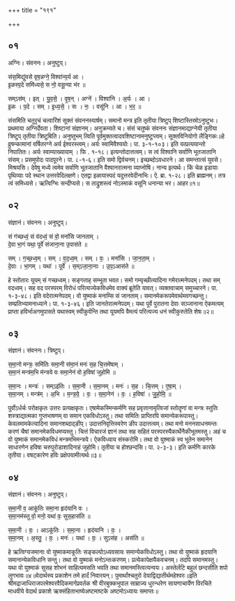 +++
title = "१९१"

+++


## ०१
अग्निः। संवननः। अनुष्टुप्।

संस॒मिद्यु॑वसे वृष॒न्नग्ने॒ विश्वा॑न्य॒र्य आ ।  
इ॒ळस्प॒दे समि॑ध्यसे॒ स नो॒ वसू॒न्या भ॑र ॥

सम्ऽस॑म् । इत् । यु॒व॒से॒ । वृ॒ष॒न् । अग्ने॑ । विश्वा॑नि । अ॒र्यः । आ ।  
इ॒ळः । प॒दे । सम् । इ॒ध्य॒से॒ । सः । नः॒ । वसू॑नि । आ । भ॒र॒ ॥

संसमिति चतुरृचं चत्वारिंशं सूक्तं संवननस्यार्षम्। समानो मन्त्र इति तृतीया त्रिष्टुप् शिष्टास्तिस्रोऽनुष्टुभः। प्रथमाया अग्निर्देवता। शिष्टानां संज्ञानम्। अनुक्रम्यते च। संसं चतुष्कं संवननः संज्ञानमाद्याग्नेयी तृतीया त्रिष्टुप् तृतीया त्रिष्टुबिति। अनुष्तुभम् त्विति पूर्वमुक्तत्वादवशिष्टानामनुष्टुप्त्वम्। सूक्तविनियोगो लैङ्गिकः॥हे व्रुषन्कामानां वर्षितरग्ने अर्य ईश्वरस्त्वम्। अर्यः स्वामिवैश्ययोः। पा. ३-१-१०३। इति यत्प्रत्ययान्तो निपातितः। अर्यः स्वाम्याख्यायाम् । फि . १-१८। इत्यन्तोदात्तत्वम्। स त्वं विश्वानि सर्वाणि भूतजातानि संसम्। प्रसमुपोदः पादपूरने। पा. ८-१-६। इति समो द्विर्वचनम्। इच्छब्दोऽवधारने। आ समन्तात्सं युवसे। मिश्रयसि। देवेषु मध्ये त्वमेव सर्वाणि भूतजातानि वैश्वानरात्मना व्याप्नोषि। नान्य इत्यर्थः। किं चेळ इडायाः पृथिव्याः पदे स्थान उत्तरवेदिलक्षणे। एतद्वा इळायास्पदं यदुत्तरवेदीनाभिः। ऐ. ब्रा. १-२८। इति ब्राह्मनम्। तत्र त्वं समिध्यसे। ऋत्विग्भिः सन्दीप्यसे। स ताद्रुशस्त्वं नोऽस्माकं वसूनि धनान्या भर। आहर॥१॥

## ०२
संज्ञानं। संवननः। अनुष्टुप्।

सं ग॑च्छध्वं॒ सं व॑दध्वं॒ सं वो॒ मनां॑सि जानताम् ।  
दे॒वा भा॒गं यथा॒ पूर्वे॑ संजाना॒ना उ॒पास॑ते ॥

सम् । ग॒च्छ॒ध्व॒म् । सम् । व॒द॒ध्व॒म् । सम् । वः॒ । मनां॑सि । जा॒न॒ता॒म् ।  
दे॒वाः । भा॒गम् । यथा॑ । पूर्वे॑ । स॒म्ऽजा॒ना॒नाः । उ॒प॒ऽआस॑ते ॥

हे स्तोतारः यूयम् सं गच्छध्वम्। सङ्गताह् सम्भूता भवत। समो गम्यृच्छीत्यादिना गमेरात्मनेपदम्। तथा सम् वदध्वम्। सह वद परस्परम् विरोधं परित्यज्येकविधमेव वाक्यं ब्रूतेति यावत्। व्यक्तवाचाम् समुच्चारने। पा. १-३-४८। इति वदेरात्मनेपदम्। वो युष्माकं मनाम्सि सं जानताम्। समानमेकरूपमेवार्थमवगच्छन्तु। सम्प्रतिभ्यामनाध्याने। पा. १-३-४६। इति जानतेरात्मनेपदम्। यथा पूर्वे पुरातना देवाः सञ्जानाना ऐकमत्यम् प्राप्ता हविर्भाअगमुपासते यथास्वम् स्वीकुर्वन्ति तथा यूयमपि वैमत्यं परित्यज्य धनं स्वीकुरुतेति शेषः॥२॥

## ०३
संज्ञानं। संवननः। त्रिष्टुप्।

स॒मा॒नो मन्त्रः॒ समि॑तिः समा॒नी स॑मा॒नं मनः॑ स॒ह चि॒त्तमे॑षाम् ।  
स॒मा॒नं मन्त्र॑म॒भि म॑न्त्रये वः समा॒नेन॑ वो ह॒विषा॑ जुहोमि ॥

स॒मा॒नः । मन्त्रः॑ । सम्ऽइ॑तिः । स॒मा॒नी । स॒मा॒नम् । मनः॑ । स॒ह । चि॒त्तम् । ए॒षा॒म् ।  
स॒मा॒नम् । मन्त्र॑म् । अ॒भि । म॒न्त्र॒ये॒ । वः॒ । स॒मा॒नेन॑ । वः॒ । ह॒विषा॑ । जु॒हो॒मि॒ ॥

पुर्वोऽर्धर्चः परोक्षकृतः उत्तरः प्रत्यक्षकृतः। एषामेकस्मिन्कर्मणि सह प्रवृत्तानामृत्विजां स्तोतॄणां वा मन्त्रः स्तुतिः शस्त्राद्यात्मका गुप्तभाषणम् वा समान एकविधोऽस्तु। तथा समितिः प्राप्तिरपि समान्येकरूपास्तु। केवलमामकेत्यादिना समानशब्दाद्ङीप्। उदात्तनिवृत्तिस्वरेण ङीप उदात्तत्वम्। तथा मनो मननसाधनमन्तः करणं चैषां समानमेकविधमप्यस्तु। चित्तं विचारजं ज्ञानं तथा सह सहितं परस्परस्यैकार्थेनैकीभूतमस्तु। अहं च वो युष्माकं समानमेकविधं मन्त्रमभिमन्त्रये। ऐकविध्याय संस्करोमि। तथा वो युश्माकं स्व भूतेन समानेन साधारणेन हविषा चरुपुरोडाशादिनाहं जुहोमि। तृतीया च होश्छन्दसि। पा. २-३-३। इति कर्मणि कारके तृतीया। वषट्कारेण हविः प्रक्षेपयामीत्यर्थः॥३॥

## ०४
संज्ञानं। संवननः। अनुष्टुप्।

स॒मा॒नी व॒ आकू॑तिः समा॒ना हृद॑यानि वः ।  
स॒मा॒नम॑स्तु वो॒ मनो॒ यथा॑ वः॒ सुस॒हास॑ति ॥

स॒मा॒नी । वः॒ । आऽकू॑तिः । स॒मा॒ना । हृद॑यानि । वः॒ ।  
स॒मा॒नम् । अ॒स्तु॒ । वः॒ । मनः॑ । यथा॑ । वः॒ । सुऽस॑ह । अस॑ति ॥

हे ऋत्विग्यजमानाः वो युष्माकमाकूतिः सङ्कल्पोऽध्यवसायः समान्येकविधोऽस्तु। तथा वो युष्माकं हृदयानि समानान्येकविधानि सन्तु। तथा वो युष्माकं मनोऽन्तःकरणम्। प्रत्येकापेक्षयैकवचनम्। तदपि समानमस्तु। यथा वो युश्माकं सुसह शोभनं साहित्यमसति भवति तथा समानमस्त्वित्यन्वयः। अस्तेर्लटि बहुलं छन्दसीति शपो लुगभावः॥४॥वेदार्थस्य प्रकाशेन तमे हार्दं निवारयन्। पुमार्थांश्चतुरो देयाद्विद्यातीर्थमहेश्वरः॥इति श्रीमद्राजाधिराजपरमेश्वरवैदिकमार्गप्रवर्तक श्री वीरबुक्कभुपाल साम्राज्य धुरन्धरेण सायणाचार्येण विरचिते माधवीये वेदार्थ प्रकाशे ऋक्संहिताभाष्येअष्टमाष्टके अष्टमोऽध्यायः समाप्तः॥